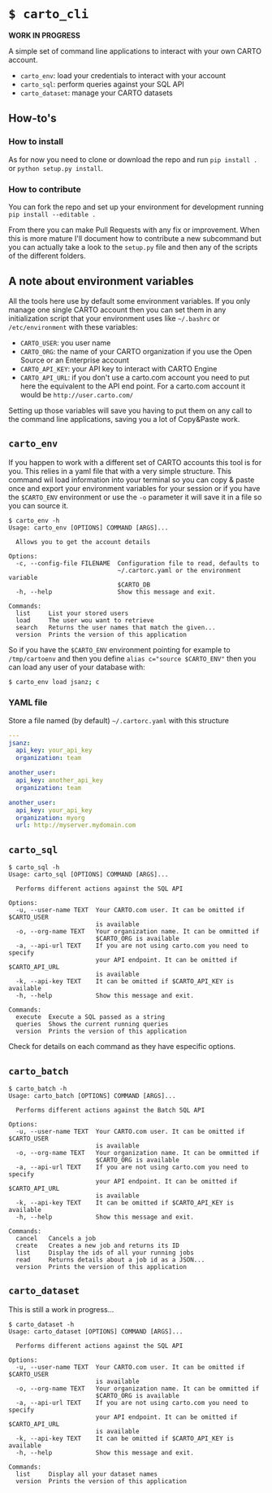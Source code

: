 `$ carto_cli`
=========================

**WORK IN PROGRESS**

A simple set of command line applications to interact with your own CARTO account.


* `carto_env`: load your credentials to interact with your account
* `carto_sql`: perform queries against your SQL API
* `carto_dataset`: manage your CARTO datasets

## How-to's

### How to install

As for now you need to clone or download the repo and run `pip install .` or `python setup.py install`.

### How to contribute

You can fork the repo and set up your environment for development running `pip install --editable .`

From there you can make Pull Requests with any fix or improvement. When this is more mature I'll document how to contribute a new subcommand but you can actually take a look to the `setup.py` file and then any of the scripts of the different folders.

## A note about environment variables

All the tools here use by default some environment variables. If you only manage one single CARTO account then you can set them in any initialization script that your environment uses like `~/.bashrc` or `/etc/environment` with these variables:

 - `CARTO_USER`: you user name
 - `CARTO_ORG`: the name of your CARTO organization if you use the Open Source or an Enterprise account
 - `CARTO_API_KEY`: your API key to interact with CARTO Engine
 - `CARTO_API_URL`: if you don't use a carto.com account you need to put here the equivalent to the API end point. For a carto.com account it would be `http://user.carto.com/`

Setting up those variables will save you having to put them on any call to the command line applications, saving you a lot of Copy&Paste work.

## `carto_env`

If you happen to work with a different set of CARTO accounts this tool is for you. This relies in a yaml file that with a very simple structure. This command wil load information into your terminal so you can copy & paste once and export your environment variables for your session or if you have the `$CARTO_ENV` environment or use the `-o` parameter it will save it in a file so you can source it.

```
$ carto_env -h
Usage: carto_env [OPTIONS] COMMAND [ARGS]...

  Allows you to get the account details

Options:
  -c, --config-file FILENAME  Configuration file to read, defaults to
                              ~/.cartorc.yaml or the environment variable
                              $CARTO_DB
  -h, --help                  Show this message and exit.

Commands:
  list     List your stored users
  load     The user wou want to retrieve
  search   Returns the user names that match the given...
  version  Prints the version of this application
```

So if you have the `$CARTO_ENV` environment pointing for example to `/tmp/cartoenv` and then you define `alias c="source $CARTO_ENV"` then you can load any user of your database with:

```bash
$ carto_env load jsanz; c
```

### YAML file

Store a file named (by default) `~/.cartorc.yaml` with this structure

```yaml
---
jsanz:
  api_key: your_api_key
  organization: team

another_user:
  api_key: another_api_key
  organization: team

another_user:
  api_key: your_api_key
  organization: myorg
  url: http://myserver.mydomain.com
```

## `carto_sql`

```
$ carto_sql -h
Usage: carto_sql [OPTIONS] COMMAND [ARGS]...

  Performs different actions against the SQL API

Options:
  -u, --user-name TEXT  Your CARTO.com user. It can be omitted if $CARTO_USER
                        is available
  -o, --org-name TEXT   Your organization name. It can be ommitted if
                        $CARTO_ORG is available
  -a, --api-url TEXT    If you are not using carto.com you need to specify
                        your API endpoint. It can be omitted if $CARTO_API_URL
                        is available
  -k, --api-key TEXT    It can be omitted if $CARTO_API_KEY is available
  -h, --help            Show this message and exit.

Commands:
  execute  Execute a SQL passed as a string
  queries  Shows the current running queries
  version  Prints the version of this application
```

Check for details on each command as they have especific options.

## `carto_batch`

```
$ carto_batch -h
Usage: carto_batch [OPTIONS] COMMAND [ARGS]...

  Performs different actions against the Batch SQL API

Options:
  -u, --user-name TEXT  Your CARTO.com user. It can be omitted if $CARTO_USER
                        is available
  -o, --org-name TEXT   Your organization name. It can be ommitted if
                        $CARTO_ORG is available
  -a, --api-url TEXT    If you are not using carto.com you need to specify
                        your API endpoint. It can be omitted if $CARTO_API_URL
                        is available
  -k, --api-key TEXT    It can be omitted if $CARTO_API_KEY is available
  -h, --help            Show this message and exit.

Commands:
  cancel   Cancels a job
  create   Creates a new job and returns its ID
  list     Display the ids of all your running jobs
  read     Returns details about a job id as a JSON...
  version  Prints the version of this application
```

## `carto_dataset`

This is still a work in progress...

```
$ carto_dataset -h
Usage: carto_dataset [OPTIONS] COMMAND [ARGS]...

  Performs different actions against the SQL API

Options:
  -u, --user-name TEXT  Your CARTO.com user. It can be omitted if $CARTO_USER
                        is available
  -o, --org-name TEXT   Your organization name. It can be ommitted if
                        $CARTO_ORG is available
  -a, --api-url TEXT    If you are not using carto.com you need to specify
                        your API endpoint. It can be omitted if $CARTO_API_URL
                        is available
  -k, --api-key TEXT    It can be omitted if $CARTO_API_KEY is available
  -h, --help            Show this message and exit.

Commands:
  list     Display all your dataset names
  version  Prints the version of this application
```

